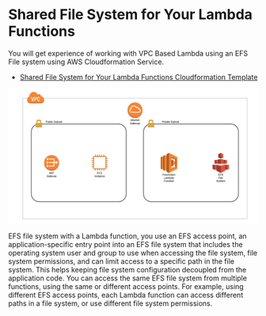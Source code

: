 # Shared File System for Your Lambda Functions

You will get experience of working with VPC Based Lambda using an EFS File system using AWS Cloudformation Service.
- [Shared File System for Your Lambda Functions Cloudformation Template](https://github.com/mehmetafsar510/aws_devops/blob/master/aws/projects/015-Shared-File-System-for-Your-Lambda-Functions/VPC-EFS-LAMBDA.yaml)

![Architecture](pic409.png)
  
EFS file system with a Lambda function, you use an EFS access point, an application-specific entry point into an EFS file system that includes the operating system user and group to use when accessing the file system, file system permissions, and can limit access to a specific path in the file system. This helps keeping file system configuration decoupled from the application code.
You can access the same EFS file system from multiple functions, using the same or different access points. For example, using different EFS access points, each Lambda function can access different paths in a file system, or use different file system permissions.





